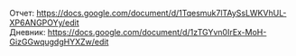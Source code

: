 
Отчет: https://docs.google.com/document/d/1Tqesmuk7lTAySsLWKVhUL-XP6ANGPOYy/edit <br>
Дневник: https://docs.google.com/document/d/1zTGYvn0IrEx-MoH-GizGGwqugdgHYXZw/edit <br>

